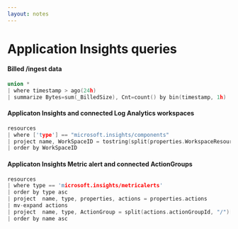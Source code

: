 ```yaml
---
layout: notes
---
```


# Application Insights queries


#### Billed /ingest data

```c
union *
| where timestamp > ago(24h)
| summarize Bytes=sum(_BilledSize), Cnt=count() by bin(timestamp, 1h)
```


#### Applicaton Insights and connected Log Analytics workspaces

```c
resources
| where ['type'] == "microsoft.insights/components"  
| project name, WorkSpaceID = tostring(split(properties.WorkspaceResourceId, "/")[-1])
| order by WorkSpaceID
```

#### Applicaton Insights Metric alert and connected ActionGroups

```c
resources
| where type == 'microsoft.insights/metricalerts'
| order by type asc
| project  name, type, properties, actions = properties.actions
| mv-expand actions
| project  name, type, ActionGroup = split(actions.actionGroupId, "/")[-1]
| order by name asc
```

